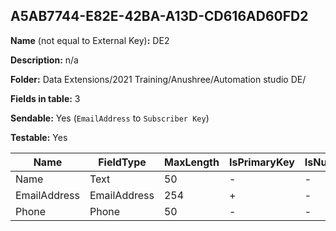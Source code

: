 ## A5AB7744-E82E-42BA-A13D-CD616AD60FD2

**Name** (not equal to External Key)**:** DE2

**Description:** n/a

**Folder:** Data Extensions/2021 Training/Anushree/Automation studio DE/

**Fields in table:** 3

**Sendable:** Yes (`EmailAddress` to `Subscriber Key`)

**Testable:** Yes

| Name | FieldType | MaxLength | IsPrimaryKey | IsNullable | DefaultValue |
| --- | --- | --- | --- | --- | --- |
| Name | Text | 50 | - | - |  |
| EmailAddress | EmailAddress | 254 | + | - |  |
| Phone | Phone | 50 | - | - |  |
